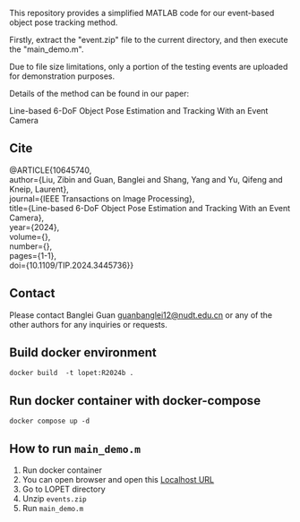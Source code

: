 This repository provides a simplified MATLAB code for our event-based object pose tracking method.

Firstly, extract the "event.zip" file to the current directory, and then execute the "main_demo.m".

Due to file size limitations, only a portion of the testing events are uploaded for demonstration purposes.

Details of the method can be found in our paper:

Line-based 6-DoF Object Pose Estimation and Tracking With an Event Camera

## Cite

@ARTICLE{10645740,  
  author={Liu, Zibin and Guan, Banglei and Shang, Yang and Yu, Qifeng and Kneip, Laurent},  
  journal={IEEE Transactions on Image Processing},   
  title={Line-based 6-DoF Object Pose Estimation and Tracking With an Event Camera},  
  year={2024},  
  volume={},  
  number={},  
  pages={1-1},  
  doi={10.1109/TIP.2024.3445736}}  


## Contact
Please contact Banglei Guan <guanbanglei12@nudt.edu.cn> or any of the other authors for any inquiries or requests.

## Build docker environment
```
docker build  -t lopet:R2024b .
```

## Run docker container with docker-compose
```
docker compose up -d
```

## How to run `main_demo.m`
1. Run docker container
2. You can open browser and open this [Localhost URL](http://localhost:8888/index.html)
3. Go to LOPET directory
4. Unzip `events.zip`
5. Run `main_demo.m`
